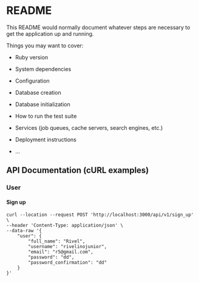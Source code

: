 # README

This README would normally document whatever steps are necessary to get the
application up and running.

Things you may want to cover:

* Ruby version

* System dependencies

* Configuration

* Database creation

* Database initialization

* How to run the test suite

* Services (job queues, cache servers, search engines, etc.)

* Deployment instructions

* ...

## API Documentation (cURL examples)
### User

#### Sign up
```shell
curl --location --request POST 'http://localhost:3000/api/v1/sign_up' \
--header 'Content-Type: application/json' \
--data-raw '{
    "user": {
        "full_name": "Rivel",
        "username": "rivelinojunior",
        "email": "r5@gmail.com",
        "password": "dd",
        "password_confirmation": "dd"
    }
}'
```